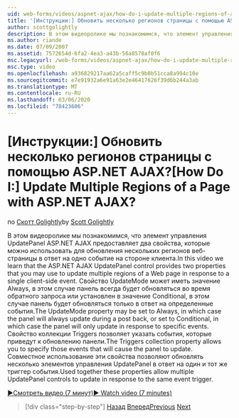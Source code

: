 ```yaml
---
uid: web-forms/videos/aspnet-ajax/how-do-i-update-multiple-regions-of-a-page-with-aspnet-ajax
title: '[Инструкции:] Обновить несколько регионов страницы с помощью ASP.NET AJAX? | Документы Майкрософт'
author: scottgolightly
description: В этом видеоролике мы познакомимся, что элемент управления UpdatePanel ASP.NET AJAX предоставляет два свойства, которые можно использовать для обновления нескольких регионов веб-страницы в ответ...
ms.author: riande
ms.date: 07/09/2007
ms.assetid: 7572654d-6fa2-4ea3-a43b-56a8578af0f6
msc.legacyurl: /web-forms/videos/aspnet-ajax/how-do-i-update-multiple-regions-of-a-page-with-aspnet-ajax
msc.type: video
ms.openlocfilehash: a936829217aa62a5caff5c9b0b51cca8a994c10e
ms.sourcegitcommit: e7e91932a6e91a63e2e46417626f39d6b244a3ab
ms.translationtype: MT
ms.contentlocale: ru-RU
ms.lasthandoff: 03/06/2020
ms.locfileid: "78423606"
---
```

# <a name="how-do-i-update-multiple-regions-of-a-page-with-aspnet-ajax"></a><span data-ttu-id="1d815-104">[Инструкции:] Обновить несколько регионов страницы с помощью ASP.NET AJAX?</span><span class="sxs-lookup"><span data-stu-id="1d815-104">[How Do I:] Update Multiple Regions of a Page with ASP.NET AJAX?</span></span>

<span data-ttu-id="1d815-105">по [Скотт Golightly](https://github.com/scottgolightly)</span><span class="sxs-lookup"><span data-stu-id="1d815-105">by [Scott Golightly](https://github.com/scottgolightly)</span></span>

<span data-ttu-id="1d815-106">В этом видеоролике мы познакомимся, что элемент управления UpdatePanel ASP.NET AJAX предоставляет два свойства, которые можно использовать для обновления нескольких регионов веб-страницы в ответ на одно событие на стороне клиента.</span><span class="sxs-lookup"><span data-stu-id="1d815-106">In this video we learn that the ASP.NET AJAX UpdatePanel control provides two properties that you may use to update multiple regions of a Web page in response to a single client-side event.</span></span> <span data-ttu-id="1d815-107">Свойство UpdateMode может иметь значение Always, в этом случае панель всегда будет обновляться во время обратного запроса или установлен в значение Conditional, в этом случае панель будет обновляться только в ответ на определенные события.</span><span class="sxs-lookup"><span data-stu-id="1d815-107">The UpdateMode property may be set to Always, in which case the panel will always update during a post back, or set to Conditional, in which case the panel will only update in response to specific events.</span></span> <span data-ttu-id="1d815-108">Свойство коллекции Triggers позволяет указать события, которые приведут к обновлению панели.</span><span class="sxs-lookup"><span data-stu-id="1d815-108">The Triggers collection property allows you to specify those events that will cause the panel to update.</span></span> <span data-ttu-id="1d815-109">Совместное использование эти свойства позволяют обновлять несколько элементов управления UpdatePanel в ответ на один и тот же триггер события.</span><span class="sxs-lookup"><span data-stu-id="1d815-109">Used together these properties allow multiple UpdatePanel controls to update in response to the same event trigger.</span></span>

[<span data-ttu-id="1d815-110">&#9654;Смотреть видео (7 минут)</span><span class="sxs-lookup"><span data-stu-id="1d815-110">&#9654; Watch video (7 minutes)</span></span>](https://channel9.msdn.com/Blogs/ASP-NET-Site-Videos/how-do-i-update-multiple-regions-of-a-page-with-aspnet-ajax)

> [!div class="step-by-step"]
> <span data-ttu-id="1d815-111">[Назад](how-do-i-implement-the-ajax-after-processing-pattern.md)
> [Вперед](how-do-i-choose-between-methods-of-ajax-page-updates.md)</span><span class="sxs-lookup"><span data-stu-id="1d815-111">[Previous](how-do-i-implement-the-ajax-after-processing-pattern.md)
[Next](how-do-i-choose-between-methods-of-ajax-page-updates.md)</span></span>
